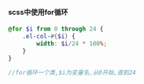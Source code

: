 #### scss中使用for循环

```scss
@for $i from 0 through 24 {
    .el-col-#{$i} {
        width: $i/24 * 100%;
    }
}

//for循环一个类,$i为变量名,从0开始,直到24

```


